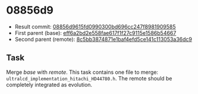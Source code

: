 # 08856d9
- Result commit: [08856d9615fd0990300bd696cc247f8981909585](https://github.com/MarlinFirmware/Marlin/commit/08856d9615fd0990300bd696cc247f8981909585)
- First parent (base): [eff6a2bd2e558fae617f1f27c9115e1586b54667](https://github.com/MarlinFirmware/Marlin/commit/eff6a2bd2e558fae617f1f27c9115e1586b54667)
- Second parent (remote): [8c5bb3874871e1baf4efd5ce141c113053a36dc9](https://github.com/MarlinFirmware/Marlin/commit/8c5bb3874871e1baf4efd5ce141c113053a36dc9)

## Task
Merge _base_ with _remote_.
This task contains one file to merge: `ultralcd_implementation_hitachi_HD44780.h`.
The remote should be completely integrated as evolution.
